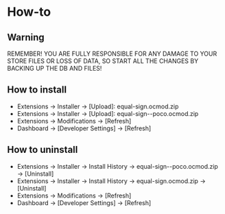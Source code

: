 # How-to

## Warning
REMEMBER! YOU ARE FULLY RESPONSIBLE FOR ANY DAMAGE TO YOUR STORE FILES
OR LOSS OF DATA, SO START ALL THE CHANGES BY BACKING UP THE DB AND FILES!

## How to install
* Extensions → Installer → [Upload]: equal-sign.ocmod.zip
* Extensions → Installer → [Upload]: equal-sign--poco.ocmod.zip
* Extensions → Modifications → [Refresh]
* Dashboard → [Developer Settings] → [Refresh]

## How to uninstall
* Extensions → Installer → Install History → equal-sign--poco.ocmod.zip → [Uninstall]
* Extensions → Installer → Install History → equal-sign.ocmod.zip → [Uninstall]
* Extensions → Modifications → [Refresh]
* Dashboard → [Developer Settings] → [Refresh]
